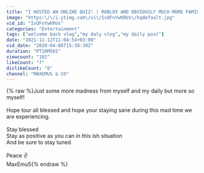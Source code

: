 ```yaml
---
title: "I HOSTED AN ONLINE QUIZ! | ROBLOX AND OBVIOUSLY MUCH MORE FAMILY ANTICS"
image: "https:\/\/i.ytimg.com\/vi\/IvQFnYwKRUs\/hqdefault.jpg"
vid_id: "IvQFnYwKRUs"
categories: "Entertainment"
tags: ["welcome back vlog","my daly vlog","my daily post"]
date: "2021-11-12T11:04:54+03:00"
vid_date: "2020-04-06T15:38:39Z"
duration: "PT16M56S"
viewcount: "182"
likeCount: "7"
dislikeCount: "0"
channel: "MAXEMUS & CO"
---
```

{% raw %}Just some more madness from myself and my daily but more so myself! <br /><br />Hope tour all blessed and hope your staying sane during this mad time we are experiencing. <br /><br />Stay blessed <br />Stay as positive as you can in this ish situation <br />And be sure to stay tuned <br /><br />Peace ✌️ <br />MaxEmu5{% endraw %}
